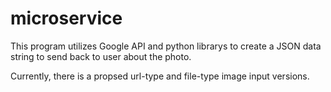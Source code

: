 # microservice
This program utilizes Google API and python librarys to create a JSON data string to send back to user about the photo. 

Currently, there is a propsed url-type and file-type image input versions.
